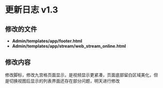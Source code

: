 # 更新日志 v1.3

## 修改的文件
- **Admin/templates/app/footer.html**
- **Admin/templates/app/stream/web_stream_online.html**

## 修改内容
修改脚标，修改九宫格页面显示，是视频显示更紧凑，页面底部留白区域美化，但是切换视图后显示的列表界面还存在部分问题，明天进行修改
